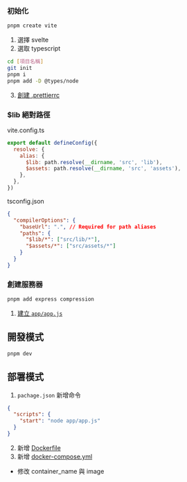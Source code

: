 ### 初始化

```bash
pnpm create vite
```

1. 選擇 svelte
2. 選取 typescript

```bash
cd [項目名稱]
git init
pnpm i
pnpm add -D @types/node
```

3. [創建 .prettierrc](https://gitlab.dgiots.com/-/snippets/1)

### $lib 絕對路徑

vite.config.ts

```javascript
export default defineConfig({
  resolve: {
    alias: {
      $lib: path.resolve(__dirname, 'src', 'lib'),
      $assets: path.resolve(__dirname, 'src', 'assets'),
    },
  },
})
```

tsconfig.json

```json
{
  "compilerOptions": {
    "baseUrl": ".", // Required for path aliases
    "paths": {
      "$lib/*": ["src/lib/*"],
      "$assets/*": ["src/assets/*"]
    }
  }
}
```

### 創建服務器

```bash
pnpm add express compression
```

1. [建立 `app/app.js`](https://gitlab.dgiots.com/-/snippets/2)

## 開發模式

```bash
pnpm dev
```

## 部署模式

1. `pachage.json` 新增命令

```json
{
  "scripts": {
    "start": "node app/app.js"
  }
}
```

2. 新增 [Dockerfile](https://gitlab.dgiots.com/-/snippets/3)
3. 新增 [docker-compose.yml](https://gitlab.dgiots.com/-/snippets/4)

- 修改 container_name 與 image
